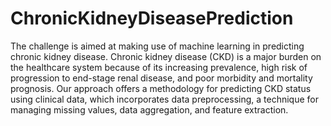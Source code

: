 # ChronicKidneyDiseasePrediction
The challenge is aimed at making use of machine learning in predicting chronic kidney disease. Chronic kidney disease (CKD) is a major burden on the healthcare system because of its increasing prevalence, high risk of progression to end-stage renal disease, and poor morbidity and mortality prognosis.  Our approach offers a methodology for predicting CKD status using clinical data, which incorporates data preprocessing, a technique for managing missing values, data aggregation, and feature extraction.
